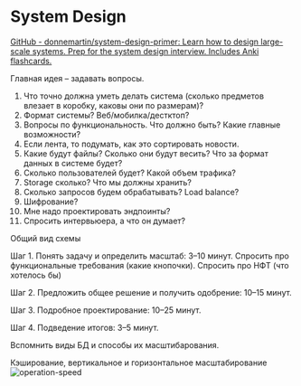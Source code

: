 # System Design

[GitHub - donnemartin/system-design-primer: Learn how to design large-scale systems. Prep for the system design interview. Includes Anki flashcards.](https://github.com/donnemartin/system-design-primer)

Главная идея – задавать вопросы.
1.  Что точно должна уметь делать система (сколько предметов влезает в коробку, каковы они по размерам)?
2. Формат системы? Веб/мобилка/дестктоп?
3. Вопросы по функциональность. Что должно быть? Какие главные возможности?
4. Если лента, то подумать, как это сортировать новости.
5. Какие будут файлы? Сколько они будут весить? Что за формат данных в системе будет?
6. Сколько пользователей будет? Какой объем трафика? 
7. Storage сколько? Что мы должны хранить?
8. Сколько запросов будем обрабатывать? Load balance?
9. Шифрование?
10. Мне надо проектировать эндпоинты?
11. Спросить интервьюера, а что он думает?

Общий вид схемы

Шаг 1. Понять задачу и определить масштаб: 3–10 минут.  Спросить про функциональные требования (какие кнопочки). Спросить про НФТ (что хотелось бы)
  
Шаг 2. Предложить общее решение и получить одобрение: 10–15 минут.  
  
Шаг 3. Подробное проектирование: 10–25 минут.  
  
Шаг 4. Подведение итогов: 3–5 минут.

Вспомнить виды БД и способы их масштибарования.

Кэширование, вертикальное и горизонтальное масштабирование
![operation-speed](operation-speed.png)